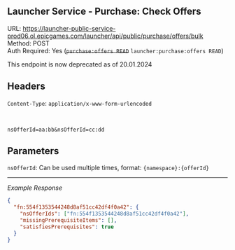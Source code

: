 ## Launcher Service - Purchase: Check Offers

URL: https://launcher-public-service-prod06.ol.epicgames.com/launcher/api/public/purchase/offers/bulk \
Method: POST \
Auth Required: Yes (~~`purchase:offers READ`~~ `launcher:purchase:offers READ`)

This endpoint is now deprecated as of 20.01.2024 

## Headers

`Content-Type`: `application/x-www-form-urlencoded`

<br/>

```
nsOfferId=aa:bb&nsOfferId=cc:dd
```

## Parameters

`nsOfferId`: Can be used multiple times, format: `{namespace}:{offerId}`

---

_Example Response_

```json
{
  "fn:554f1353544248d8af51cc42df4f0a42": {
    "nsOfferIds": ["fn:554f1353544248d8af51cc42df4f0a42"],
    "missingPrerequisiteItems": [],
    "satisfiesPrerequisites": true
  }
}
```
